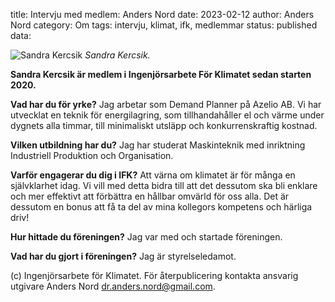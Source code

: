 title: Intervju med medlem: Anders Nord
date: 2023-02-12
author: Anders Nord
category: Om
tags: intervju, klimat, ifk, medlemmar
status: published
data:

<div class="post-image-left">
    <img alt="Sandra Kercsik" src="data/sandra_kercsik.jpeg" />
    <em>Sandra Kercsik.</em>
</div>

**Sandra Kercsik är medlem i Ingenjörsarbete För Klimatet sedan starten 2020.**

**Vad har du för yrke?**
Jag arbetar som Demand Planner på Azelio AB. Vi har utvecklat en teknik för
energilagring, som tillhandahåller el och värme under dygnets alla timmar, till
minimaliskt utsläpp och konkurrenskraftig kostnad.

**Vilken utbildning har du?**
Jag har studerat Maskinteknik med inriktning Industriell Produktion och Organisation.

**Varför engagerar du dig i IFK?**
Att värna om klimatet är för många en självklarhet idag. Vi vill med detta bidra
till att det dessutom ska bli enklare och mer effektivt att förbättra en hållbar
omvärld för oss alla. Det är dessutom en bonus att få ta del av mina kollegors
kompetens och härliga driv!

**Hur hittade du föreningen?**
Jag var med och startade föreningen.

**Vad har du gjort i föreningen?**
Jag är styrelseledamot.

(c) Ingenjörsarbete för Klimatet. För återpublicering kontakta ansvarig utgivare
Anders Nord [dr.anders.nord@gmail.com](mailto:dr.anders.nord@gmail.com).
